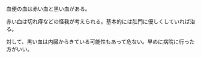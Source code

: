 血便の血は赤い血と黒い血がある。

赤い血は切れ痔などの怪我が考えられる。基本的には肛門に優しくしていれば治る。

対して、黒い血は内臓からきている可能性もあって危ない。早めに病院に行った方がいい。

